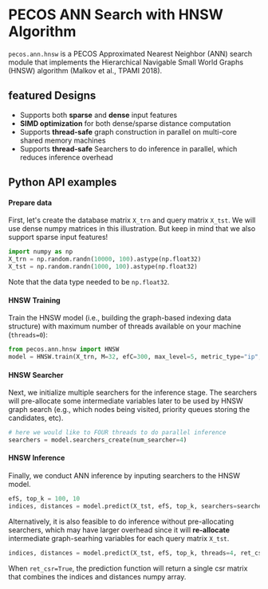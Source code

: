 # PECOS ANN Search with HNSW Algorithm

`pecos.ann.hnsw` is a PECOS Approximated Nearest Neighbor (ANN) search module that implements the Hierarchical Navigable Small World Graphs (HNSW) algorithm (Malkov et al., TPAMI 2018).

## featured Designs
* Supports both **sparse** and **dense** input features
* **SIMD optimization** for both dense/sparse distance computation
* Supports **thread-safe** graph construction in parallel on multi-core shared memory machines
* Supports **thread-safe** Searchers to do inference in parallel, which reduces inference overhead

## Python API examples

#### Prepare data
First, let's create the database matrix `X_trn` and query matrix `X_tst`. We will use dense numpy matrices in this illustration. But keep in mind that we also support sparse input features!
```python
import numpy as np
X_trn = np.random.randn(10000, 100).astype(np.float32)
X_tst = np.random.randn(1000, 100).astype(np.float32)
```
Note that the data type needed to be `np.float32`.   

#### HNSW Training
Train the HNSW model (i.e., building the graph-based indexing data structure) with maximum number of threads available on your machine (`threads=0`):
```python
from pecos.ann.hnsw import HNSW
model = HNSW.train(X_trn, M=32, efC=300, max_level=5, metric_type="ip", threads=0)
```

#### HNSW Searcher
Next, we initialize multiple searchers for the inference stage. The searchers will pre-allocate some intermediate variables later to be used by HNSW graph search (e.g., which nodes being visited, priority queues storing the candidates, etc).
``` python
# here we would like to FOUR threads to do parallel inference
searchers = model.searchers_create(num_searcher=4)
```

#### HNSW Inference
Finally, we conduct ANN inference by inputing searchers to the HNSW model.
```python
efS, top_k = 100, 10
indices, distances = model.predict(X_tst, efS, top_k, searchers=searchers, ret_csr=False)
```
Alternatively, it is also feasible to do inference without pre-allocating searchers, which may have larger overhead since it will **re-allocate** intermediate graph-searhing variables for each query matrix `X_tst`.
```python
indices, distances = model.predict(X_tst, efS, top_k, threads=4, ret_csr=False)
```
When `ret_csr=True`, the prediction function will return a single csr matrix that combines the indices and distances numpy array.
